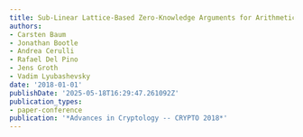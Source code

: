 ```yaml
---
title: Sub-Linear Lattice-Based Zero-Knowledge Arguments for Arithmetic Circuits
authors:
- Carsten Baum
- Jonathan Bootle
- Andrea Cerulli
- Rafael Del Pino
- Jens Groth
- Vadim Lyubashevsky
date: '2018-01-01'
publishDate: '2025-05-18T16:29:47.261092Z'
publication_types:
- paper-conference
publication: '*Advances in Cryptology -- CRYPTO 2018*'
---
```

